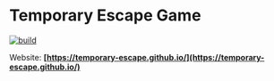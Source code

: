 # Temporary Escape Game

[![build](https://github.com/temporary-escape/temporary-escape/actions/workflows/build.yml/badge.svg?branch=master)](https://github.com/temporary-escape/temporary-escape/actions/workflows/build.yml)

Website: **[https://temporary-escape.github.io/](https://temporary-escape.github.io/)**

